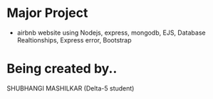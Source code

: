 # Major Project 
- airbnb website using Nodejs, express, mongodb, EJS, Database Realtionships, Express error, Bootstrap

# Being created by..
SHUBHANGI MASHILKAR (Delta-5 student)